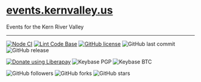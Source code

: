 # [events.kernvalley.us](https://events.kernvalley.us)
Events for the Kern River Valley
- - -
[![Node CI](https://github.com/kernvalley/events.kernvalley.us/workflows/Node%20CI/badge.svg)](https://github.com/kernvalley/events.kernvalley.us/actions?query=workflow%3A%22Node+CI%22)
[![Lint Code Base](https://github.com/kernvalley/events.kernvalley.us/workflows/Lint%20Code%20Base/badge.svg)](https://github.com/kernvalley/events.kernvalley.us/actions?query=workflow%3A%22Lint+Code+Base%22)
[![GitHub license](https://img.shields.io/github/license/kernvalley/events.kernvalley.us.svg)](https://github.com/kernvalley/events.kernvalley.us/blob/master/LICENSE)
![GitHub last commit](https://img.shields.io/github/last-commit/kernvalley/events.kernvalley.us.svg)
![GitHub release](https://img.shields.io/github/release/kernvalley/events.kernvalley.us.svg)

[![Donate using Liberapay](https://img.shields.io/liberapay/receives/shgysk8zer0.svg?logo=liberapay)](https://liberapay.com/shgysk8zer0/donate "Donate using Liberapay")
![Keybase PGP](https://img.shields.io/keybase/pgp/shgysk8zer0.svg)
![Keybase BTC](https://img.shields.io/keybase/btc/shgysk8zer0.svg)

![GitHub followers](https://img.shields.io/github/followers/kernvalley.svg?style=social)
![GitHub forks](https://img.shields.io/github/forks/kernvalley/events.kernvalley.us.svg?style=social)
![GitHub stars](https://img.shields.io/github/stars/kernvalley/events.kernvalley.us.svg?style=social)
